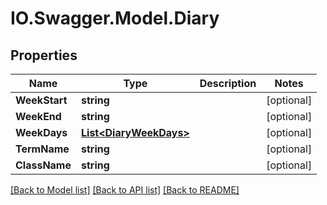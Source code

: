 # IO.Swagger.Model.Diary
## Properties

Name | Type | Description | Notes
------------ | ------------- | ------------- | -------------
**WeekStart** | **string** |  | [optional] 
**WeekEnd** | **string** |  | [optional] 
**WeekDays** | [**List&lt;DiaryWeekDays&gt;**](DiaryWeekDays.md) |  | [optional] 
**TermName** | **string** |  | [optional] 
**ClassName** | **string** |  | [optional] 

[[Back to Model list]](../README.md#documentation-for-models) [[Back to API list]](../README.md#documentation-for-api-endpoints) [[Back to README]](../README.md)

